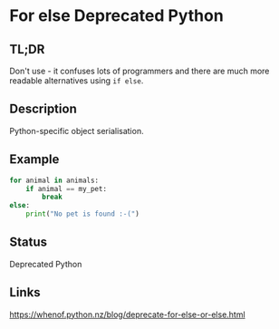 For else <a class="status deprecated">Deprecated Python</a>
========

TL;DR
-----

Don't use - it confuses lots of programmers and there are much more readable alternatives using ```if else```.

Description
-----------

Python-specific object serialisation.

Example
-------

```python
for animal in animals:
    if animal == my_pet:
        break
else:
    print("No pet is found :-(")
```

Status
------

Deprecated Python

Links
-----

https://whenof.python.nz/blog/deprecate-for-else-or-else.html

